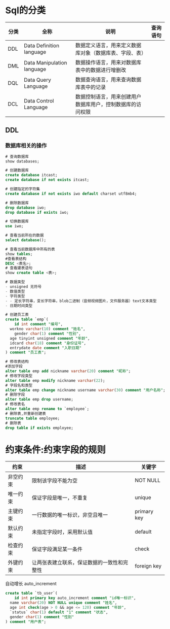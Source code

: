 # Sql的分类

| 分类 | 全称                       | 说明                                                       | 查询语句 |
| ---- | -------------------------- | ---------------------------------------------------------- | -------- |
| DDL  | Data Definition language   | 数据定义语言，用来定义数据库对象（数据库表、字段、表）     |          |
| DML  | Data Manipulation language | 数据操作语言，用来对数据库表中的数据进行增删改             |          |
| DQL  | Data Query Language        | 数据查询语言，用来查询数据库表中的记录                     |          |
| DCL  | Data Control Language      | 数据控制语言，用来创建用户数据库用户，控制数据库的访问权限 |          |

## DDL

### 数据库相关的操作

```sql
# 查询数据库
show databases;

# 创建数据库
create database itcast;
create database if not exists itcast;

# 创建指定的字符集
create database if not exists iwo default charset utf8mb4;

# 删除数据库
drop database iwo;
drop database if exists iwo;

# 切换数据库
use iwo;

# 查看当前所在的数据
select database();

# 查看当前数据库中所有的表
show tables;
#查看表结构
DESC <表名>;
# 查看建表语句
show create table <表>;

# 数据类型
- unsigned 无符号
- 数值类型
- 字符类型
- - 定长字符串，变长字符串，blob二进制（音频视频图片，文件服务器）text文本类型
- 日期时间类型

# 创建员工表
create table `emp`(
	id int comment "编号",
  workno varchar(10) comment "姓名",
	gender char(1) comment "性别",
  age tinyint unsigned comment "年龄",
  idcard char(18) comment "身份证号",
  entrydate date comment "入职日期"
) comment "员工表";

# 修改表结构
#添加字段
alter table emp add nickname varchar(20) comment "昵称";
# 修改字段类型
alter table emp modify nickname varchar(22);
# 字段名和类型
alter table emp change nickname username varchar(30) comment "用户名称";
# 删除字段
alter table emp drop username;
# 修改表名
alter table emp rename to `employee`;
# 删除表,并重新创建表 
truncate table employee;
# 删除表
drop table if exists employee;

```



# 约束条件:约束字段的规则

| 约束     | 描述                                       | 关键字      |
| -------- | ------------------------------------------ | ----------- |
| 非空约束 | 限制该字段不能为空                         | NOT NULL    |
| 唯一约束 | 保证字段是唯一，不重复                     | unique      |
| 主键约束 | 一行数据的唯一标识，非空且唯一             | primary key |
| 默认约束 | 未指定字段时，采用默认值                   | default     |
| 检查约束 | 保证字段满足某一条件                       | check       |
| 外键约束 | 让两张表建立联系，保证数据的一致性和完整性 | foreign key |

自动增长	auto_increment

```sql
create table `tb_user`(
	id int primary key auto_increment comment "id唯一标识",
  name varchar(20) NOT NULL unique comment "姓名",
  age int check(age > 0 && age <= 120) comment "年龄",
  `status` char(1) default "1" comment "状态",
  gender char(1) comment "性别"
) comment "用户表";
```
